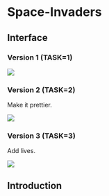 # Space-Invaders

## Interface

### Version 1 (TASK=1)

![](https://user-images.githubusercontent.com/95510991/144702593-9b9fe920-4e36-4d89-a870-9d9901c3a5ff.png)

### Version 2 (TASK=2)

Make it prettier.

![](https://user-images.githubusercontent.com/95510991/144702573-e4bc75d6-31c8-480d-aa91-7869a4fa1244.png)

### Version 3 (TASK=3)

Add lives.

![](https://user-images.githubusercontent.com/95510991/144702614-f12c0914-14dc-4286-a669-eda22b48b2a8.png)

## Introduction
